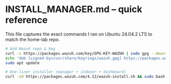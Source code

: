 # INSTALL_MANAGER.md  – quick reference

This file captures the exact commands I ran on Ubuntu 24.04.2 LTS to match the home-lab repo.

```bash
# Add Wazuh repo & key
curl -s https://packages.wazuh.com/key/GPG-KEY-WAZUH | sudo gpg --dearmor -o /usr/share/keyrings/wazuh.gpg
echo 'deb [signed-by=/usr/share/keyrings/wazuh.gpg] https://packages.wazuh.com/4.x/apt/ stable main' | sudo tee /etc/apt/sources.list.d/wazuh.list
sudo apt update

# One-liner installer (manager + indexer + dashboard)
curl -sO https://packages.wazuh.com/4.12/wazuh-install.sh && sudo bash ./wazuh-install.sh -a
